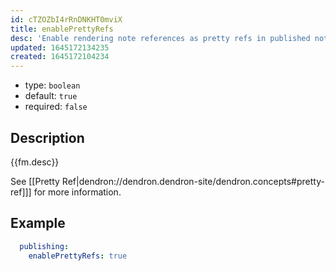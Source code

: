```yaml
---
id: cTZOZbI4rRnDNKHT0mviX
title: enablePrettyRefs
desc: 'Enable rendering note references as pretty refs in published notes.'
updated: 1645172134235
created: 1645172104234
---
```


- type: `boolean`
- default: `true` 
- required: `false`

## Description
{{fm.desc}}

See [[Pretty Ref|dendron://dendron.dendron-site/dendron.concepts#pretty-ref]]] for more information.

## Example

```yml
  publishing:
    enablePrettyRefs: true
```
